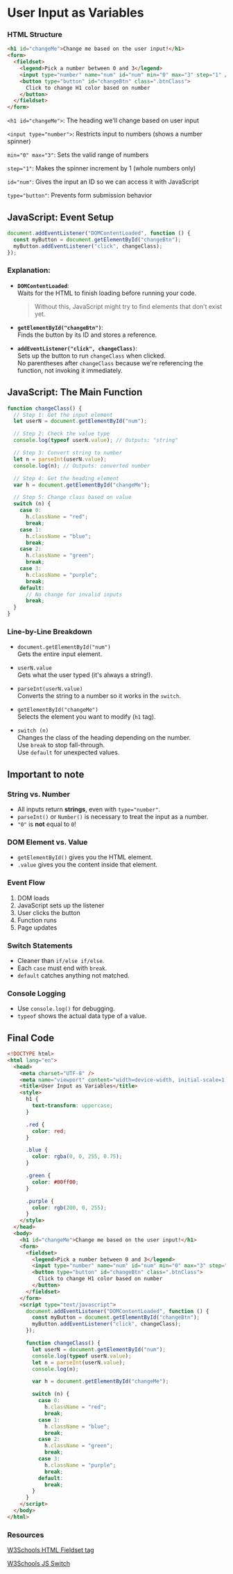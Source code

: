 # User Input as Variables

### HTML Structure

```html
<h1 id="changeMe">Change me based on the user input!</h1>
<form>
  <fieldset>
    <legend>Pick a number between 0 and 3</legend>
    <input type="number" name="num" id="num" min="0" max="3" step="1" />
    <button type="button" id="changeBtn" class=".btnClass">
      Click to change H1 color based on number
    </button>
  </fieldset>
</form>
```

`<h1 id="changeMe">`: The heading we'll change based on user input

`<input type="number">`: Restricts input to numbers (shows a number spinner)

`min="0" max="3"`: Sets the valid range of numbers

`step="1"`: Makes the spinner increment by 1 (whole numbers only)

`id="num"`: Gives the input an ID so we can access it with JavaScript

`type="button"`: Prevents form submission behavior

## JavaScript: Event Setup

```javascript
document.addEventListener("DOMContentLoaded", function () {
  const myButton = document.getElementById("changeBtn");
  myButton.addEventListener("click", changeClass);
});
```

### Explanation:

- **`DOMContentLoaded`**:  
  Waits for the HTML to finish loading before running your code.

  > Without this, JavaScript might try to find elements that don’t exist yet.

- **`getElementById("changeBtn")`**:  
  Finds the button by its ID and stores a reference.

- **`addEventListener("click", changeClass)`**:  
  Sets up the button to run `changeClass` when clicked.  
  No parentheses after `changeClass` because we're referencing the function, not invoking it immediately.

## JavaScript: The Main Function

```javascript
function changeClass() {
  // Step 1: Get the input element
  let userN = document.getElementById("num");

  // Step 2: Check the value type
  console.log(typeof userN.value); // Outputs: "string"

  // Step 3: Convert string to number
  let n = parseInt(userN.value);
  console.log(n); // Outputs: converted number

  // Step 4: Get the heading element
  var h = document.getElementById("changeMe");

  // Step 5: Change class based on value
  switch (n) {
    case 0:
      h.className = "red";
      break;
    case 1:
      h.className = "blue";
      break;
    case 2:
      h.className = "green";
      break;
    case 3:
      h.className = "purple";
      break;
    default:
      // No change for invalid inputs
      break;
  }
}
```

### Line-by-Line Breakdown

- `document.getElementById("num")`  
  Gets the entire input element.

- `userN.value`  
  Gets what the user typed (it's always a string!).

- `parseInt(userN.value)`  
  Converts the string to a number so it works in the `switch`.

- `getElementById("changeMe")`  
  Selects the element you want to modify (`h1` tag).

- `switch (n)`  
  Changes the class of the heading depending on the number.  
  Use `break` to stop fall-through.  
  Use `default` for unexpected values.

## Important to note

### String vs. Number

- All inputs return **strings**, even with `type="number"`.
- `parseInt()` or `Number()` is necessary to treat the input as a number.
- `"0"` is **not** equal to `0`!

### DOM Element vs. Value

- `getElementById()` gives you the HTML element.
- `.value` gives you the content inside that element.

### Event Flow

1. DOM loads
2. JavaScript sets up the listener
3. User clicks the button
4. Function runs
5. Page updates

### Switch Statements

- Cleaner than `if/else if/else`.
- Each `case` must end with `break`.
- `default` catches anything not matched.

### Console Logging

- Use `console.log()` for debugging.
- `typeof` shows the actual data type of a value.

## Final Code

```html
<!DOCTYPE html>
<html lang="en">
  <head>
    <meta charset="UTF-8" />
    <meta name="viewport" content="width=device-width, initial-scale=1.0" />
    <title>User Input as Variables</title>
    <style>
      h1 {
        text-transform: uppercase;
      }

      .red {
        color: red;
      }

      .blue {
        color: rgba(0, 0, 255, 0.75);
      }

      .green {
        color: #00ff00;
      }

      .purple {
        color: rgb(200, 0, 255);
      }
    </style>
  </head>
  <body>
    <h1 id="changeMe">Change me based on the user input!</h1>
    <form>
      <fieldset>
        <legend>Pick a number between 0 and 3</legend>
        <input type="number" name="num" id="num" min="0" max="3" step="1" />
        <button type="button" id="changeBtn" class=".btnClass">
          Click to change H1 color based on number
        </button>
      </fieldset>
    </form>
    <script type="text/javascript">
      document.addEventListener("DOMContentLoaded", function () {
        const myButton = document.getElementById("changeBtn");
        myButton.addEventListener("click", changeClass);
      });

      function changeClass() {
        let userN = document.getElementById("num");
        console.log(typeof userN.value);
        let n = parseInt(userN.value);
        console.log(n);

        var h = document.getElementById("changeMe");

        switch (n) {
          case 0:
            h.className = "red";
            break;
          case 1:
            h.className = "blue";
            break;
          case 2:
            h.className = "green";
            break;
          case 3:
            h.className = "purple";
            break;
          default:
            break;
        }
      }
    </script>
  </body>
</html>
```

### Resources

[W3Schools HTML Fieldset tag](https://www.w3schools.com/tags/tag_fieldset.asp)

[W3Schools JS Switch](https://www.w3schools.com/js/js_switch.asp)
